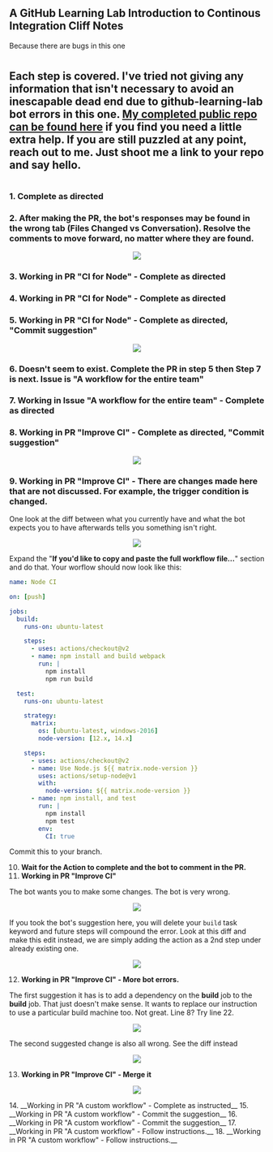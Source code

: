 ## A GitHub Learning Lab Introduction to Continous Integration Cliff Notes

Because there are bugs in this one

#

## **Each step is covered. I've tried not giving any information that isn't necessary to avoid an inescapable dead end due to github-learning-lab bot errors in this one. [My completed public repo can be found here](https://github.com/dkoch84/github-actions-for-ci) if you find you need a little extra help. If you are still puzzled at any point, reach out to me. Just shoot me a link to your repo and say hello.**

#

### **1. Complete as directed**

### **2. After making the PR, the bot's responses may be found in the wrong tab (Files Changed vs Conversation). Resolve the comments to move forward, no matter where they are found.**

<p align="center">
  <img src=images/step2.png />
</p>

### **3. Working in PR "CI for Node" - Complete as directed**

### **4. Working in PR "CI for Node" - Complete as directed**

### **5. Working in PR "CI for Node" - Complete as directed, "Commit suggestion"**

<p align="center">
  <img src=images/step5.png />
</p>

### **6. Doesn't seem to exist. Complete the PR in step 5 then Step 7 is next. Issue is "A workflow for the entire team"**

### **7. Working in Issue "A workflow for the entire team" - Complete as directed**

### **8. Working in PR "Improve CI" - Complete as directed, "Commit suggestion"**

<p align="center">
  <img src=images/step8.png />
</p>

### **9. Working in PR "Improve CI" - There are changes made here that are not discussed. For example, the trigger condition is changed.**

One look at the diff between what you currently have and what the bot expects you to have afterwards tells you something isn't right.

<p align="center">
  <img src=images/step9-diff.png />
</p>

Expand the "**If you'd like to copy and paste the full workflow file...**" section and do that. Your worflow should now look like this:

```yaml
name: Node CI

on: [push]

jobs:
  build:
    runs-on: ubuntu-latest

    steps:
      - uses: actions/checkout@v2
      - name: npm install and build webpack
        run: |
          npm install
          npm run build

  test:
    runs-on: ubuntu-latest

    strategy:
      matrix:
        os: [ubuntu-latest, windows-2016]
        node-version: [12.x, 14.x]

    steps:
      - uses: actions/checkout@v2
      - name: Use Node.js ${{ matrix.node-version }}
        uses: actions/setup-node@v1
        with:
          node-version: ${{ matrix.node-version }}
      - name: npm install, and test
        run: |
          npm install
          npm test
        env:
          CI: true
```

Commit this to your branch.

10. **Wait for the Action to complete and the bot to comment in the PR.**
11. **Working in PR "Improve CI"**

The bot wants you to make some changes. The bot is very wrong.

<p align="center">
  <img src=images/step11.png />
</p>

If you took the bot's suggestion here, you will delete your `build` task keyword and future steps will compound the error. Look at this diff and make this edit instead, we are simply adding the action as a 2nd step under already existing one.

<p align="center">
  <img src=images/step11-diff.png />
</p>

12. **Working in PR "Improve CI" - More bot errors.**

The first suggestion it has is to add a dependency on the **build** job to the **build** job. That just doesn't make sense. It wants to replace our instruction to use a particular build machine too. Not great. Line 8? Try line 22.

<p align="center">
  <img src=images/step12.png />
</p>

The second suggested change is also all wrong. See the diff instead

<p align="center">
  <img src=images/step12-diff.png />
</p>

13. **Working in PR "Improve CI" - Merge it**

<p align="center">
  <img src=images/step13.png />
</p>
14. __Working in PR "A custom workflow" - Complete as instructed__
15. __Working in PR "A custom workflow" - Commit the suggestion__
16. __Working in PR "A custom workflow" - Commit the suggestion__
17. __Working in PR "A custom workflow" - Follow instructions.__
18. __Working in PR "A custom workflow" - Follow instructions.__
